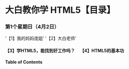 # 大白教你学 HTML5【目录】
### 第1个星期日（4月2日）
'【1】我的妈妈庞姐'
'【2】大白老师' 
#### 【3】学HTML5，能找到好工作吗？     【4】HTML5的基本功
**Table of Contents**
